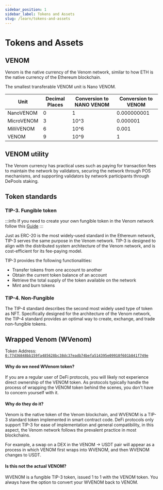 ```yaml
---
sidebar_position: 1
sidebar_label: Tokens and Assets
slug: /learn/tokens-and-assets
---
```


# Tokens and Assets

## VENOM

Venom is the native currency of the Venom network, similar to how ETH is the native currency of the Ethereum blockchain.

The smallest transferable VENOM unit is Nano VENOM.

| Unit       | Decimal Places | Conversion to NANO VENOM | Conversion to VENOM |
| ---------- | -------------- | ------------------------ | ------------------- |
| NanoVENOM  | 0              | 1                        | 0.000000001         |
| MicroVENOM | 3              | 10^3                     | 0.000001            |
| MilliVENOM | 6              | 10^6                     | 0.001               |
| VENOM      | 9              | 10^9                     | 1                   |

## VENOM utility

The Venom currency has practical uses such as paying for transaction fees to maintain the network by validators, securing the network through POS mechanisms, and supporting validators by network participants through DePools staking.

## Token standards

### TIP-3. Fungible token <a href="#fungible-assets" id="fungible-assets"></a>

:::info
If you need to create your own fungible token in the Venom network follow this [Guide](../../build/development-guides/how-to-create-your-own-fungible-tip-3-token/fungible-tokens-in-venom-network.md)
:::

Just as ERC-20 is the most widely-used standard in the Ethereum network, TIP-3 serves the same purpose in the Venom network. TIP-3 is designed to align with the distributed system architecture of the Venom network, and is cost-efficient for its fee-paying model.

TIP-3 provides the following functionalities:

* Transfer tokens from one account to another
* Obtain the current token balance of an account
* Retrieve the total supply of the token available on the network
* Mint and burn tokens

### TIP-4. Non-Fungible <a href="#non-fungible-assets" id="non-fungible-assets"></a>

The TIP-4 standard describes the second most widely used type of token as NFT. Specifically designed for the architecture of the Venom network, the TIP-4 standard provides an optimal way to create, exchange, and trade non-fungible tokens.

## Wrapped Venom (WVenom)

Token Address: [`0:77d36848bb159fa485628bc38dc37eadb74befa514395e09910f601b841f749e`](https://venomscan.com/accounts/0:77d36848bb159fa485628bc38dc37eadb74befa514395e09910f601b841f749e)

#### **Why do we need WVenom token?**

If you are a regular user of DeFi protocols, you will likely not experience direct ownership of the VENOM token. As protocols typically handle the process of wrapping the VENOM token behind the scenes, you don't have to concern yourself with it.

#### **Why do they do it?**

Venom is the native token of the Venom blockchain, and WVENOM is a TIP-3 standard token implemented in smart contract code. DeFi protocols only support TIP-3 for ease of implementation and general compatibility, in this aspect, the Venom network follows the prevalent practice in most blockchains.

For example, a swap on a DEX in the VENOM -> USDT pair will appear as a process in which VENOM first wraps into WVENOM, and then WVENOM changes to USDT.

#### **Is this not the actual VENOM?**

WVENOM is a fungible TIP-3 token, issued 1 to 1 with the VENOM token. You always have the option to convert your WVENOM back to VENOM.
